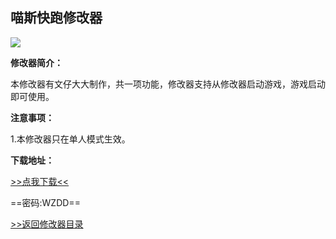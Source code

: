 ## 喵斯快跑修改器

![](/images/Human.png)

**修改器简介：**

本修改器有文仔大大制作，共一项功能，修改器支持从修改器启动游戏，游戏启动即可使用。

**注意事项：**

1.本修改器只在单人模式生效。

**下载地址：**

[>>点我下载<<](https://rcspojie.lanzoue.com/b028i348j)

==密码:WZDD==



[>>返回修改器目录](/GameTrainer/README)
